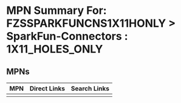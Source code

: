 



# MPN Summary For: FZSSPARKFUNCNS1X11HONLY > SparkFun-Connectors : 1X11_HOLES_ONLY

## MPNs
  

|MPN|Direct Links|Search Links|
| :--- | :--- | :--- |
||||
